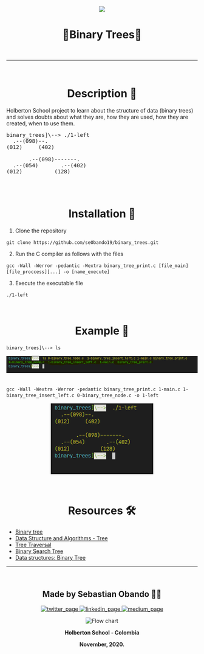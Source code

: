 <p align="center">
  <img src="https://www.holbertonschool.com/holberton-logo.png" width="360"/>
 <h1 align="center">🌲Binary Trees🌲</h1>
 <br>
</p>

--- 
<p align="center">
<BR>
<h1 align="center">Description 💭</h1>
</p>

Holberton School project to learn about the structure of data (binary trees) and solves doubts about what they are, how they are used, how they are created, when to use them.
<pre>
binary_trees]\--> ./1-left
  .--(098)--.
(012)     (402)

       .--(098)-------.
  .--(054)       .--(402)
(012)          (128)

</pre>

<br>
<h1 align="center">Installation 🧩</h1>

 1. Clone the repository
 ```
 git clone https://github.com/seObando19/binary_trees.git
 ```
 2. Run the C compiler as follows with the files
 ```
 gcc -Wall -Werror -pedantic -Wextra binary_tree_print.c [file_main] [file_proccess][...] -o [name_execute]
 ```
 3. Execute the executable file
 ```
 ./1-left
 ```
<br>

<h1 align="center">Example 💯</h1>

```
binary_trees]\--> ls
```
<div align="center"><img src="images/listFiles.png"></div>
<br>

```
gcc -Wall -Wextra -Werror -pedantic binary_tree_print.c 1-main.c 1-binary_tree_insert_left.c 0-binary_tree_node.c -o 1-left
```
<div align="center"><img src="images/result.png"></div>
<br>


<br>
<h1 align="center">Resources 🛠</h1>

*    [Binary tree](https://en.wikipedia.org/wiki/Binary_tree)
*    [Data Structure and Algorithms - Tree](https://www.tutorialspoint.com/data_structures_algorithms/tree_data_structure.htm)
*    [Tree Traversal](https://www.tutorialspoint.com/data_structures_algorithms/tree_traversal.htm)
*    [Binary Search Tree](https://en.wikipedia.org/wiki/Binary_search_tree)
*    [Data structures: Binary Tree](https://www.youtube.com/watch?v=H5JubkIy_p8)

---
<br>
<p align="center">
    <h2 align="center">Made by Sebastian Obando 👨‍💻</h2>
      <p align="center">
        <a href="https://twitter.com/sebas199141" rel="nofollow">
            <img alt="twitter_page" src="https://github.com/gedafu/readme-template/raw/master/images/twitter.png" height="50" width="50" style="max-width:100%;">
        </a>
	<a href="https://www.linkedin.com/in/sebastian-o-3b2475125/" rel="nofollow">
            <img alt="linkedin_page" src="https://github.com/gedafu/readme-template/raw/master/images/linkedin.png" height="50" width="50" style="max-width:100%;">
	</a>
	<a href="https://medium.com/@sebastianobandoperez5" rel="nofollow">
            <img alt="medium_page" src="https://github.com/gedafu/readme-template/raw/master/images/medium.png" height="50" width="50" style="max-width:100%;">
        </a>
      </p>
</p>

<p align="center">
   <img src="https://www.holbertonschool.com/holberton-logo.png"
     alt="Flow chart"
     style="float: flex; margin-right: auto;">
</p>
<p align="center">
	<b>Holberton School - Colombia<b><br>
</p>
<p align="center">
	<b>November, 2020.<b>
</p>
